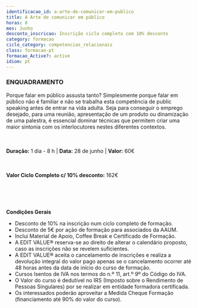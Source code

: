 ```yaml
---
identificacao_id: a-arte-de-comunicar-em-publico
title: A Arte de comunicar em público
horas: 8
mes: Junho
desconto_inscricao: Inscrição ciclo completo com 10% desconto
category: formacao
ciclo_category: competencias_relacionais
class: formacao-pt
formacao_Active?: active
idiom: pt
---
```



### **ENQUADRAMENTO**
Porque falar em público assusta tanto? Simplesmente porque falar em público não é familiar e não se trabalha esta competência de public speaking antes de entrar na vida adulta. Seja para conseguir o emprego desejado, para uma reunião, apresentação de um produto ou dinamização de uma palestra, é essencial dominar técnicas que permitem criar uma maior sintonia com os interlocutores nestes diferentes contextos.<br><br><br>

**Duração:** 1 dia - 8 h | **Data:** 28 de junho | **Valor:** 60€<br><br><br>

 

**Valor Ciclo Completo c/ 10% desconto:** 162€ <br><br><br><br><br>

**Condições Gerais**

+ Desconto de 10% na inscrição num ciclo completo de formação.
+ Desconto de 5€ por ação de formação para associados da AAUM.
+ Inclui Material de Apoio, Coffee Break e Certificado de Formação.
+ A EDIT VALUE® reserva-se ao direito de alterar o calendário proposto, caso as inscrições não se revelem suficientes.
+ A EDIT VALUE® aceita o cancelamento de inscrições e realiza a devolução integral do valor pago apenas se o cancelamento ocorrer até 48 horas antes da data de início do curso de formação.
+ Cursos Isentos de IVA nos termos do n.º 11, art.º 9º do Código do IVA.
+ O Valor do curso é dedutível no IRS (Imposto sobre o Rendimento de Pessoas Singulares) por se realizar em entidade formadora certificada.
+ Os interessados poderão aproveitar a Medida Cheque Formação (financiamento até 90% do valor do curso).